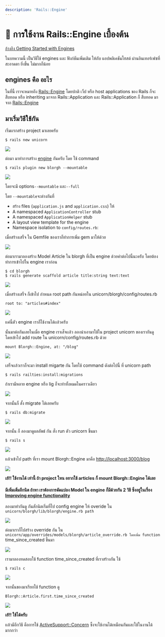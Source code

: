 ```yaml
---
description: 'Rails::Engine'
---
```


# 🐤 การใช้งาน Rails::Engine เบื้องต้น

[อ้างอิง Getting Started with Engines](https://guides.rubyonrails.org/engines.html)

ในบทความนี้ เป็นวิธีใช้ engines และ ฟังก์ชันเพิ่มเติม ให้กับ แอปพลิเคชันโฮสต์ ผ่านอินเทอร์เฟซที่สะอาดตา ยิ่งขึ้น ไม่มากก็น้อย

## engines คือ อะไร <a id="d9d6"></a>

ในที่นี้ เราจะหมายถึง [Rails::Engine](https://edgeapi.rubyonrails.org/classes/Rails/Engine.html) โดยปกติ เว็ป หรือ host applications ของ Rails ก็จะ สืบทอด หรือ inheriting มาจาก Rails::Application และ Rails::Application ก็ สืบทอด มาจาก [Rails::Engine](https://edgeapi.rubyonrails.org/classes/Rails/Engine.html)

## มาเริ่มวิธีใช้กัน <a id="2526"></a>

เริ่มเเรกสร้าง project มาเลยครับ

```text
$ rails new unicorn
```

![](https://miro.medium.com/max/2266/1*Dtf0Xs3oJy1FqrPfNlXlEg.png)

ต่อมา มาทำการสร้าง [engine](https://guides.rubyonrails.org/engines.html#generating-an-engine) กันครับ โดย ใช้ command

```text
$ rails plugin new blorgh --mountable
```

![](https://miro.medium.com/max/2684/1*iL04Oj_5LD1Otwngt_4EUg.png)

โดยจะมี options`--mountable` และ`--full`

โดย `--mountable`จะต่างกันที่

* สร้าง files \(`application.js` and `application.css`\) ให้
* A namespaced `ApplicationController` stub
* A namespaced `ApplicationHelper` stub
* A layout view template for the engine
* Namespace isolation to `config/routes.rb`:

เมื่อสร้างเสร็จ ใน Gemfile ของเราก็ทำการเพิ่ม gem มาให้ด้วย

![](https://miro.medium.com/max/1788/1*068OJkT4uJiszEBQVfOR9g.png)

ต่อมาเรามาลองสร้าง Model Article ใน blorgh ที่เป็น engine ด้วยคำต่อไปนี้นะครับ โดยต้องทำการเข้าไปใน engine เราก่อน

```text
$ cd blorgh
$ rails generate scaffold article title:string text:text
```

![](https://miro.medium.com/max/1134/1*vGOI59-PYpLHnpKWtSPrcQ.png)

เมื่อสร้างเสร็จ ก็เข้าไป กำหนด root path กันหน่อยใน unicorn/blorgh/config/routes.rb

```text
root to: "articles#index"
```

![](https://miro.medium.com/max/1828/1*QS4T_OGEiPnvv2Se1gQAMg.png)

เเค่นี้ตัว engine เราก็ใช้งานได้เเล้วครับ

นั้นมาต่อกันเลยในเมื่อ engine เราเส็จเเล้ว ลองนำเอามาใช้ใน project unicorn ของเรากันดู โดยเข้าไป add route ใน unicorn/config/routes.rb ด้วย

```text
mount Blorgh::Engine, at: "/blog"
```

![](https://miro.medium.com/max/1828/1*R_mknqihLv933WHDz8P42g.png)

เสร็จเเล้วเราก็จะมา install migarte กัน โดยใช้ command ดังต่อไปนี้ ที่ unicorn path

```text
$ rails railties:install:migrations
```

ถ้าเรามีหลาย engine หรือ lig ก็จะทำทั้งหมดในคราวเดียว

![](https://miro.medium.com/max/1482/1*E_Vc3NymyekjdGOiygJ4-w.png)

จากนั้นก็ สั้ง migrate ได้เลยครับ

```text
$ rails db:migrate
```

![](https://miro.medium.com/max/1524/1*oPkgbE_9uIYyyGPseUTKrw.png)

จากนั้น ก็ ลองมาดูผลลัพธ์ กัน สั่ง run ตัว unicorn ขึ้นมา

```text
$ rails s
```

![](https://miro.medium.com/max/1100/1*18TfyZTwh7Cr2Aa_UQtn7g.png)

เเล้วเข้าไป path ที่เรา mount Blorgh::Engine มาคือ [http://localhost:3000/blog](http://localhost:3000/blog)

![](https://miro.medium.com/max/1100/1*NZBwsJwFN8VSfn9Gn5lHVQ.png)

**เย้!! ใช้งานได้ เท่านี้ ถ้า project ใหน อยากใช้ articles ก็ mount Blorgh::Engine ได้เลย**

#### มีเพิ่มเติ่มอีกนิต ถ้าหา เราต้องการดัดแปลง Model ใน engine ก็มีด้วยกัน 2 วิธี ซึ่งอยู่ในเรื่อง [Improving engine functionality](https://guides.rubyonrails.org/engines.html#improving-engine-functionality)

ลองมาทำกันดู กันสักนิตเริ่มที่ไป config engine ให้ overide ใน `unicorn/blorgh/lib/blorgh/engine.rb path`

![](https://miro.medium.com/max/2200/1*Gb0ZBz0U9gUnefExx6RVgg.png)

ต่อมาเราก็ไปสร้าง override กัน ใน `unicorn/app/overrides/models/blorgh/article_override.rb โดยเพิ่ม function` time\_since\_created ขึ้นมา

![](https://miro.medium.com/max/2200/1*B1E6XG5RyUN090W_lpKPOw.png)

เรามาลองทดสอบใช้ function time\_since\_created ที่เราสร้างกัน ใช้

```text
$ rails c
```

![](https://miro.medium.com/max/1008/1*aMuph49ejgxKT-KJml6h8A.png)

จากนั้นของมาเรียกใช้ function ดู

```text
Blorgh::Article.first.time_since_created
```

![](https://miro.medium.com/max/2046/1*cbf_SHHM9ObYlUWoxGwNwg.png)

**เย้!! ใช้ได้ครับ**

เเล้วมีอีกวิธี คือการใช้ [ActiveSupport::Concern](https://guides.rubyonrails.org/engines.html#reopening-existing-classes-using-activesupport-concern) ซึ้งจะใช้งานได้เหมือนกันและใช้ในงานได้มากกว่า

